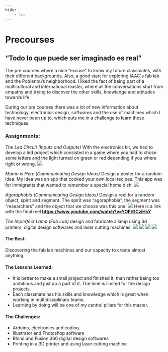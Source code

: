 ```yaml
---
hide:
    - toc
---
```


# Precourses

## “Todo lo que puede ser imaginado es real”

The pre courses where a nice “excuse” to know my future classmates, with their different backgrounds. Also, a good start for exploring IAAC´s fab lab and the Poblenou’s neighborhood. I liked the fact of being part of a multicultural and international master, where all the conversations start from empathy and trying to discover the other skills, knowledge and attitudes towards life. 

During our pre courses there was a lot of new information about technology, electronics design, softwares and the use of machines which I have never been up to, which puts me in a challenge to learn these techniques.

### Assignments:

*The Led Circuit (Inputs and Outputs)* 
With the electronics kit, we had to develop a led project which consisted in a game where you had to chose some letters and the light turned on green or red depending if you where right or wrong. 
![](/Users/josehirmas/Desktop/MDEF/MDEFwebsite/mdef-template/docs/images/Imagenledcircuit.jpg)
   
*Mama is Here (Communicating Design Ideas)*
 Design a poster for a random idea. My idea was an app that cooked your own local recipes. This app was for immigrants that wanted to remember a special home dish. 
![](/Users/josehirmas/Desktop/MDEF/MDEFwebsite/mdef-template/docs/images/Imagenmamaishere.png)
     
*Agoraphobia (Communicating Design Ideas)*
Design a reel for a random object, spirit and segment. The spirit was “agoraphobia”, the segment was “researchers” and the object that we choose was this one:
![](/Users/josehirmas/Desktop/MDEF/MDEFwebsite/mdef-template/docs/images/Imagenagoraphobia.jpg)
Here is a link with the final reel **<https://www.youtube.com/watch?v=YOFtGCziHsY>**

*The Imperfect Lamp (Fab Lab)*
design and fabricate a lamp using 3d printers, digital design softwares and laser cutting machines. 
![](/Users/josehirmas/Desktop/MDEF/MDEFwebsite/mdef-template/docs/images/Imagenlamp1.jpg)
![](/Users/josehirmas/Desktop/MDEF/MDEFwebsite/mdef-template/docs/images/Imagenlamp2.jpg) 
![](/Users/josehirmas/Desktop/MDEF/MDEFwebsite/mdef-template/docs/images/Imagenlamp3.jpg) 
![](/Users/josehirmas/Desktop/MDEF/MDEFwebsite/mdef-template/docs/images/Imagenlamp4.jpg) 

#### The Best: 
Discovering the fab lab machines and our capacity to create almost anything.

#### The Lessons Learned:
-   It is better to make a small project and finished it, than rather being too ambitious and just do a part of it. The time is limited for the design projects.
-   Each classmate has his skills and knowledge which is great when working in multidisciplinary teams.
-   Learning by doing will be one of my central pillars for this master.

#### The Challenges:
-   Arduino, electronics and coding.
-   Illustrator and Photoshop software 
-   Rhino and Fusion 360 digital design softwares
-   Printing in a 3D printer and using laser cutting machine







